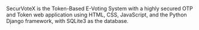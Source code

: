 SecurVoteX is the Token-Based E-Voting System with a highly secured OTP and Token web application using
 HTML, CSS, JavaScript, and the Python Django framework, with SQLite3 as the database.